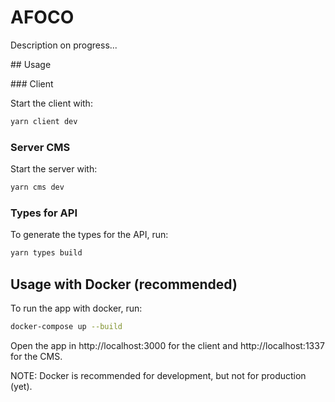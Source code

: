# AFOCO

Description on progress...

## Usage

### Client

Start the client with:

```bash
yarn client dev
```

### Server CMS

Start the server with:

```bash
yarn cms dev
```

### Types for API

To generate the types for the API, run:

```bash
yarn types build
```

## Usage with Docker (recommended)

To run the app with docker, run:

```bash
docker-compose up --build
```

Open the app in http://localhost:3000 for the client and http://localhost:1337 for the CMS.

NOTE: Docker is recommended for development, but not for production (yet).
